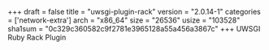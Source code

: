 +++
draft = false
title = "uwsgi-plugin-rack"
version = "2.0.14-1"
categories = ['network-extra']
arch = "x86_64"
size = "26536"
usize = "103528"
sha1sum = "0c329c360582c9f2781e3965128a55a456a3867c"
+++
UWSGI Ruby Rack Plugin